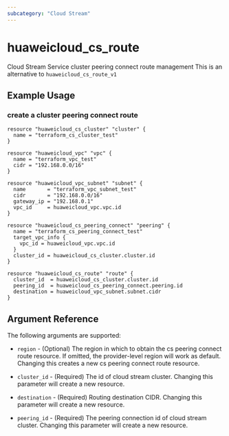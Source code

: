 ```yaml
---
subcategory: "Cloud Stream"
---
```


# huaweicloud\_cs\_route

Cloud Stream Service cluster peering connect route management
This is an alternative to `huaweicloud_cs_route_v1`

## Example Usage

### create a cluster peering connect route

```hcl
resource "huaweicloud_cs_cluster" "cluster" {
  name = "terraform_cs_cluster_test"
}

resource "huaweicloud_vpc" "vpc" {
  name = "terraform_vpc_test"
  cidr = "192.168.0.0/16"
}

resource "huaweicloud_vpc_subnet" "subnet" {
  name       = "terraform_vpc_subnet_test"
  cidr       = "192.168.0.0/16"
  gateway_ip = "192.168.0.1"
  vpc_id     = huaweicloud_vpc.vpc.id
}

resource "huaweicloud_cs_peering_connect" "peering" {
  name = "terraform_cs_peering_connect_test"
  target_vpc_info {
    vpc_id = huaweicloud_vpc.vpc.id
  }
  cluster_id = huaweicloud_cs_cluster.cluster.id
}

resource "huaweicloud_cs_route" "route" {
  cluster_id  = huaweicloud_cs_cluster.cluster.id
  peering_id  = huaweicloud_cs_peering_connect.peering.id
  destination = huaweicloud_vpc_subnet.subnet.cidr
}
```

## Argument Reference

The following arguments are supported:

* `region` - (Optional) The region in which to obtain the cs peering connect route resource. If omitted, the provider-level region will work as default. Changing this creates a new cs peering connect route resource.

* `cluster_id` -
  (Required)
  The id of cloud stream cluster. Changing this parameter will create a new resource.

* `destination` -
  (Required)
  Routing destination CIDR. Changing this parameter will create a new resource.

* `peering_id` -
  (Required)
  The peering connection id of cloud stream cluster. Changing this parameter will create a new resource.
